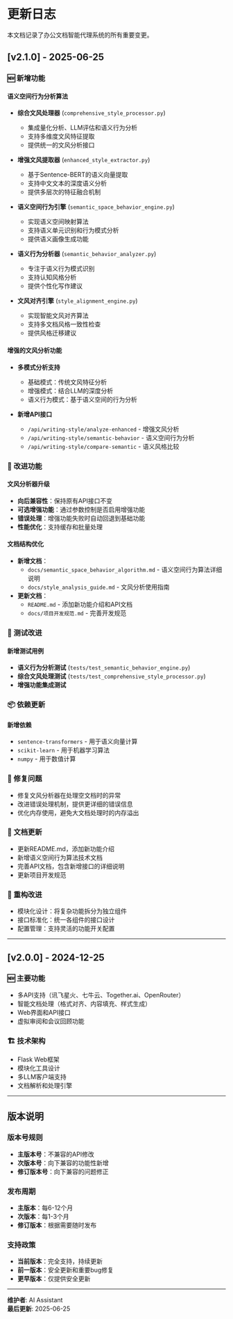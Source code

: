 # 更新日志

本文档记录了办公文档智能代理系统的所有重要变更。

## [v2.1.0] - 2025-06-25

### 🆕 新增功能

#### 语义空间行为分析算法
- **综合文风处理器** (`comprehensive_style_processor.py`)
  - 集成量化分析、LLM评估和语义行为分析
  - 支持多维度文风特征提取
  - 提供统一的文风分析接口

- **增强文风提取器** (`enhanced_style_extractor.py`)
  - 基于Sentence-BERT的语义向量提取
  - 支持中文文本的深度语义分析
  - 提供多层次的特征融合机制

- **语义空间行为引擎** (`semantic_space_behavior_engine.py`)
  - 实现语义空间映射算法
  - 支持语义单元识别和行为模式分析
  - 提供语义画像生成功能

- **语义行为分析器** (`semantic_behavior_analyzer.py`)
  - 专注于语义行为模式识别
  - 支持认知风格分析
  - 提供个性化写作建议

- **文风对齐引擎** (`style_alignment_engine.py`)
  - 实现智能文风对齐算法
  - 支持多文档风格一致性检查
  - 提供风格迁移建议

#### 增强的文风分析功能
- **多模式分析支持**
  - 基础模式：传统文风特征分析
  - 增强模式：结合LLM的深度分析
  - 语义行为模式：基于语义空间的行为分析

- **新增API接口**
  - `/api/writing-style/analyze-enhanced` - 增强文风分析
  - `/api/writing-style/semantic-behavior` - 语义空间行为分析
  - `/api/writing-style/compare-semantic` - 语义风格比较

### 🔧 改进功能

#### 文风分析器升级
- **向后兼容性**：保持原有API接口不变
- **可选增强功能**：通过参数控制是否启用增强功能
- **错误处理**：增强功能失败时自动回退到基础功能
- **性能优化**：支持缓存和批量处理

#### 文档结构优化
- **新增文档**：
  - `docs/semantic_space_behavior_algorithm.md` - 语义空间行为算法详细说明
  - `docs/style_analysis_guide.md` - 文风分析使用指南
- **更新文档**：
  - `README.md` - 添加新功能介绍和API文档
  - `docs/项目开发规范.md` - 完善开发规范

### 🧪 测试改进

#### 新增测试用例
- **语义行为分析测试** (`tests/test_semantic_behavior_engine.py`)
- **综合文风处理测试** (`tests/test_comprehensive_style_processor.py`)
- **增强功能集成测试**

### 📦 依赖更新

#### 新增依赖
- `sentence-transformers` - 用于语义向量计算
- `scikit-learn` - 用于机器学习算法
- `numpy` - 用于数值计算

### 🐛 修复问题

- 修复文风分析器在处理空文档时的异常
- 改进错误处理机制，提供更详细的错误信息
- 优化内存使用，避免大文档处理时的内存溢出

### 📝 文档更新

- 更新README.md，添加新功能介绍
- 新增语义空间行为算法技术文档
- 完善API文档，包含新增接口的详细说明
- 更新项目开发规范

### 🔄 重构改进

- 模块化设计：将复杂功能拆分为独立组件
- 接口标准化：统一各组件的接口设计
- 配置管理：支持灵活的功能开关配置

---

## [v2.0.0] - 2024-12-25

### 🆕 主要功能
- 多API支持（讯飞星火、七牛云、Together.ai、OpenRouter）
- 智能文档处理（格式对齐、内容填充、样式生成）
- Web界面和API接口
- 虚拟审阅和会议回顾功能

### 🏗️ 技术架构
- Flask Web框架
- 模块化工具设计
- 多LLM客户端支持
- 文档解析和处理引擎

---

## 版本说明

### 版本号规则
- **主版本号**：不兼容的API修改
- **次版本号**：向下兼容的功能性新增
- **修订版本号**：向下兼容的问题修正

### 发布周期
- **主版本**：每6-12个月
- **次版本**：每1-3个月
- **修订版本**：根据需要随时发布

### 支持政策
- **当前版本**：完全支持，持续更新
- **前一版本**：安全更新和重要bug修复
- **更早版本**：仅提供安全更新

---

**维护者**: AI Assistant  
**最后更新**: 2025-06-25
